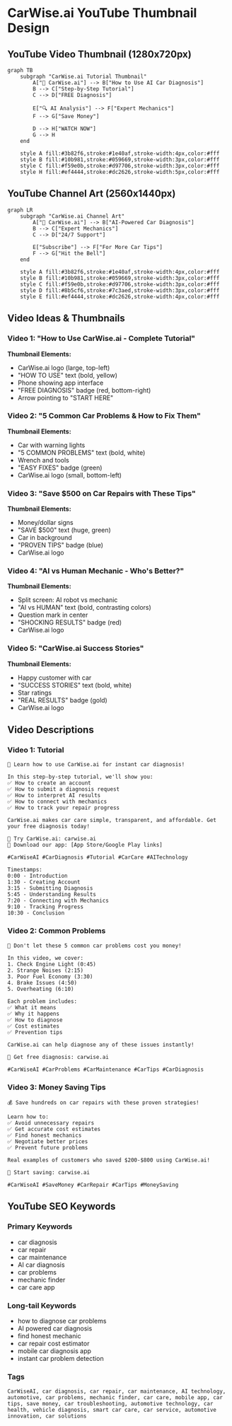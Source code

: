 # CarWise.ai YouTube Thumbnail Design

## YouTube Video Thumbnail (1280x720px)

```mermaid
graph TB
    subgraph "CarWise.ai Tutorial Thumbnail"
        A["🚗 CarWise.ai"] --> B["How to Use AI Car Diagnosis"]
        B --> C["Step-by-Step Tutorial"]
        C --> D["FREE Diagnosis"]
        
        E["🔍 AI Analysis"] --> F["Expert Mechanics"]
        F --> G["Save Money"]
        
        D --> H["WATCH NOW"]
        G --> H
    end
    
    style A fill:#3b82f6,stroke:#1e40af,stroke-width:4px,color:#fff
    style B fill:#10b981,stroke:#059669,stroke-width:3px,color:#fff
    style C fill:#f59e0b,stroke:#d97706,stroke-width:3px,color:#fff
    style H fill:#ef4444,stroke:#dc2626,stroke-width:5px,color:#fff
```

## YouTube Channel Art (2560x1440px)

```mermaid
graph LR
    subgraph "CarWise.ai Channel Art"
        A["🚗 CarWise.ai"] --> B["AI-Powered Car Diagnosis"]
        B --> C["Expert Mechanics"]
        C --> D["24/7 Support"]
        
        E["Subscribe"] --> F["For More Car Tips"]
        F --> G["Hit the Bell"]
    end
    
    style A fill:#3b82f6,stroke:#1e40af,stroke-width:4px,color:#fff
    style B fill:#10b981,stroke:#059669,stroke-width:3px,color:#fff
    style C fill:#f59e0b,stroke:#d97706,stroke-width:3px,color:#fff
    style D fill:#8b5cf6,stroke:#7c3aed,stroke-width:3px,color:#fff
    style E fill:#ef4444,stroke:#dc2626,stroke-width:4px,color:#fff
```

## Video Ideas & Thumbnails

### Video 1: "How to Use CarWise.ai - Complete Tutorial"
**Thumbnail Elements:**
- CarWise.ai logo (large, top-left)
- "HOW TO USE" text (bold, yellow)
- Phone showing app interface
- "FREE DIAGNOSIS" badge (red, bottom-right)
- Arrow pointing to "START HERE"

### Video 2: "5 Common Car Problems & How to Fix Them"
**Thumbnail Elements:**
- Car with warning lights
- "5 COMMON PROBLEMS" text (bold, white)
- Wrench and tools
- "EASY FIXES" badge (green)
- CarWise.ai logo (small, bottom-left)

### Video 3: "Save $500 on Car Repairs with These Tips"
**Thumbnail Elements:**
- Money/dollar signs
- "SAVE $500" text (huge, green)
- Car in background
- "PROVEN TIPS" badge (blue)
- CarWise.ai logo

### Video 4: "AI vs Human Mechanic - Who's Better?"
**Thumbnail Elements:**
- Split screen: AI robot vs mechanic
- "AI vs HUMAN" text (bold, contrasting colors)
- Question mark in center
- "SHOCKING RESULTS" badge (red)
- CarWise.ai logo

### Video 5: "CarWise.ai Success Stories"
**Thumbnail Elements:**
- Happy customer with car
- "SUCCESS STORIES" text (bold, white)
- Star ratings
- "REAL RESULTS" badge (gold)
- CarWise.ai logo

## Video Descriptions

### Video 1: Tutorial
```
🚗 Learn how to use CarWise.ai for instant car diagnosis!

In this step-by-step tutorial, we'll show you:
✅ How to create an account
✅ How to submit a diagnosis request
✅ How to interpret AI results
✅ How to connect with mechanics
✅ How to track your repair progress

CarWise.ai makes car care simple, transparent, and affordable. Get your free diagnosis today!

🔗 Try CarWise.ai: carwise.ai
📱 Download our app: [App Store/Google Play links]

#CarWiseAI #CarDiagnosis #Tutorial #CarCare #AITechnology

Timestamps:
0:00 - Introduction
1:30 - Creating Account
3:15 - Submitting Diagnosis
5:45 - Understanding Results
7:20 - Connecting with Mechanics
9:10 - Tracking Progress
10:30 - Conclusion
```

### Video 2: Common Problems
```
🔧 Don't let these 5 common car problems cost you money!

In this video, we cover:
1. Check Engine Light (0:45)
2. Strange Noises (2:15)
3. Poor Fuel Economy (3:30)
4. Brake Issues (4:50)
5. Overheating (6:10)

Each problem includes:
✅ What it means
✅ Why it happens
✅ How to diagnose
✅ Cost estimates
✅ Prevention tips

CarWise.ai can help diagnose any of these issues instantly!

🔗 Get free diagnosis: carwise.ai

#CarWiseAI #CarProblems #CarMaintenance #CarTips #CarDiagnosis
```

### Video 3: Money Saving Tips
```
💰 Save hundreds on car repairs with these proven strategies!

Learn how to:
✅ Avoid unnecessary repairs
✅ Get accurate cost estimates
✅ Find honest mechanics
✅ Negotiate better prices
✅ Prevent future problems

Real examples of customers who saved $200-$800 using CarWise.ai!

🔗 Start saving: carwise.ai

#CarWiseAI #SaveMoney #CarRepair #CarTips #MoneySaving
```

## YouTube SEO Keywords

### Primary Keywords
- car diagnosis
- car repair
- car maintenance
- AI car diagnosis
- car problems
- mechanic finder
- car care app

### Long-tail Keywords
- how to diagnose car problems
- AI powered car diagnosis
- find honest mechanic
- car repair cost estimator
- mobile car diagnosis app
- instant car problem detection

### Tags
```
CarWiseAI, car diagnosis, car repair, car maintenance, AI technology, automotive, car problems, mechanic finder, car care, mobile app, car tips, save money, car troubleshooting, automotive technology, car health, vehicle diagnosis, smart car care, car service, automotive innovation, car solutions
```





